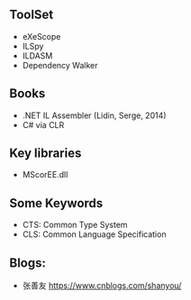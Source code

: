 ## ToolSet
- eXeScope
- ILSpy
- ILDASM
- Dependency Walker



## Books
- .NET IL Assembler (Lidin, Serge, 2014)
- C# via CLR


## Key libraries
- MScorEE.dll

## Some Keywords
- CTS: Common Type System
- CLS: Common Language Specification

## Blogs:
- 张善友 https://www.cnblogs.com/shanyou/
